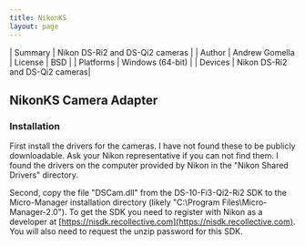 ```yaml
---
title: NikonKS
layout: page
---
```


| Summary | Nikon DS-Ri2 and DS-Qi2 cameras |
| Author | Andrew Gomella
| License | BSD |
| Platforms | Windows (64-bit) |
| Devices | Nikon DS-Ri2 and DS-Qi2 cameras|

## NikonKS Camera Adapter


### Installation

First install the drivers for the cameras.  I have not found these to be publicly downloadable.  Ask your Nikon representative if you can not find them. I found the drivers on the computer provided by Nikon in the "Nikon Shared Drivers" directory.

Second, copy the file "DSCam.dll" from the DS-10-Fi3-Qi2-Ri2 SDK to the Micro-Manager installation directory (likely "C:\Program Files\Micro-Manager-2.0").  To get the SDK you need to register with Nikon as a developer at [https://nisdk.recollective.com](https://nisdk.recollective.com). You will also need to request the unzip password for this SDK. 



